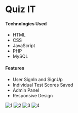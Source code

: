 # Quiz IT

#### Technologies Used
- HTML
- CSS
- JavaScript
- PHP
- MySQL

#### Features
- User SignIn and SignUp
- Individual Test Scores Saved
- Admin Panel
- Responsive Design

<img src="https://i.ibb.co/hcyJjcD/1.png" alt="1" border="0">

<img src="https://i.ibb.co/b2ybtsy/2.png" alt="2" border="0">

<img src="https://i.ibb.co/VVvJ7PX/3.png" alt="3" border="0">

<img src="https://i.ibb.co/jwHxhpt/4.png" alt="4" border="0">
